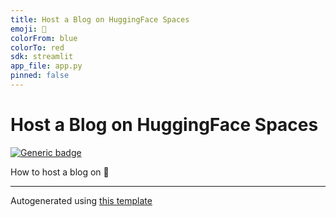 ```yaml
---
title: Host a Blog on HuggingFace Spaces
emoji: 🤗
colorFrom: blue
colorTo: red
sdk: streamlit
app_file: app.py
pinned: false
---
```


# Host a Blog on HuggingFace Spaces

[![Generic badge](https://img.shields.io/badge/🤗-Open%20In%20Spaces-blue.svg)](https://huggingface.co/spaces/aymm/Task-Exploration-Hate-Speech)

How to host a blog on 🤗

---

Autogenerated using [this template](https://github.com/nateraw/spaces-template)

